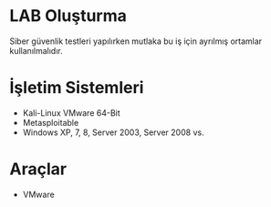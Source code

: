 # LAB Oluşturma
Siber güvenlik testleri yapılırken mutlaka bu iş için ayrılmış ortamlar kullanılmalıdır.

# İşletim Sistemleri
- Kali-Linux VMware 64-Bit
- Metasploitable
- Windows XP, 7, 8, Server 2003, Server 2008 vs.

# Araçlar
- VMware
